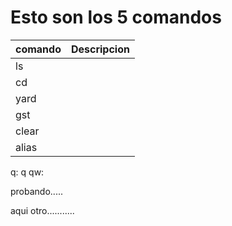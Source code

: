 # Esto son los 5 comandos

| comando        |      Descripcion  |
|----------------|-------------------|
| ls             |                   |             
| cd             |                   |
| yard           |                   |
| gst            |                   |
| clear          |                   |
| alias          |                   |


q:
q
qw:

probando.....

aqui otro...........